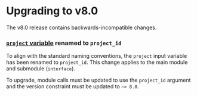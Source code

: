 # Upgrading to v8.0

The v8.0 release contains backwards-incompatible changes.

### [`project` variable](https://github.com/terraform-google-modules/terraform-google-cloud-router/blob/v7.4.0/variables.tf#L25) renamed to `project_id`

To align with the standard naming conventions, the `project` input variable has been renamed to `project_id`. This change applies to the main module and submodule (`interface`).

To upgrade, module calls must be updated to use the `project_id` argument and the version constraint must be updated to `~> 8.0`.
